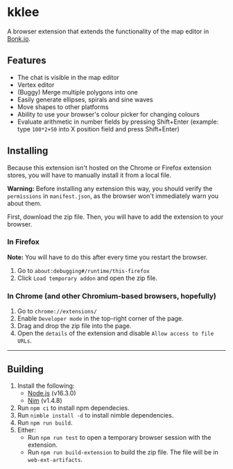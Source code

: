 # kklee
A browser extension that extends the functionality of the map editor in
[Bonk.io](https://bonk.io).

## Features
- The chat is visible in the map editor
- Vertex editor
- (Buggy) Merge multiple polygons into one
- Easily generate ellipses, spirals and sine waves
- Move shapes to other platforms
- Ability to use your browser's colour picker for changing colours
- Evaluate arithmetic in number fields by pressing Shift+Enter
  (example: type `100*2+50` into X position field and press Shift+Enter)

## Installing
Because this extension isn't hosted on the Chrome or Firefox extension stores,
you will have to manually install it from a local file.

**Warning:** Before installing any extension this way, you should verify the
`permissions` in `manifest.json`, as the browser won't immediately warn you
about them.

First, download the zip file. Then, you will have to add the extension to your
browser.

### In Firefox
**Note:** You will have to do this after every time you restart the browser.
1. Go to `about:debugging#/runtime/this-firefox`
2. Click `Load temporary addon` and open the zip file.
### In Chrome (and other Chromium-based browsers, hopefully)
1. Go to `chrome://extensions/`
2. Enable `Developer mode` in the top-right corner of the page.
3. Drag and drop the zip file into the page.
4. Open the `details` of the extension and disable `Allow access to file URLs`.

---

## Building
1. Install the following:
    * [Node.js](https://nodejs.org/) (v16.3.0)
    * [Nim](https://nim-lang.org/) (v1.4.8)
2. Run `npm ci` to install npm dependecies.
3. Run `nimble install -d` to install nimble dependencies.
4. Run `npm run build`.
5. Either:
    - Run `npm run test` to open a temporary browser session with the extension.
    - Run `npm run build-extension` to build the zip file.
      The file will be in `web-ext-artifacts`.
